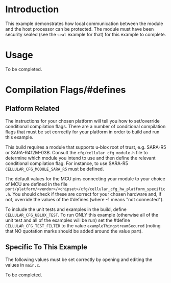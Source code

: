 # Introduction
This example demonstrates how local communication between the module and the host processor can be protected.  The module must have been security sealed (see the `seal` example for that) for this example to complete.

# Usage
To be completed.

# Compilation Flags/#defines

## Platform Related
The instructions for your chosen platform will tell you how to set/override conditional compilation flags.  There are a number of conditional compilation flags that must be set correctly for your platform in order to build and run this example.

This build requires a module that supports u-blox root of trust, e.g. SARA-R5 or SARA-R412M-03B.  Consult the `cfg/cellular_cfg_module.h` file to determine which module you intend to use and then define the relevant conditional compilation flag.  For instance, to use SARA-R5 `CELLULAR_CFG_MODULE_SARA_R5` must be defined.

The default values for the MCU pins connecting your module to your choice of MCU are defined in the file `port/platform/<vendor>/<chipset>/cfg/cellular_cfg_hw_platform_specific.h`.  You should check if these are correct for your chosen hardware and, if not, override the values of the #defines (where -1 means "not connected").

To include the unit tests and examples in the build, define `CELLULAR_CFG_UBLOX_TEST`.  To run ONLY this example (otherwise all of the unit test and all of the examples will be run) set the #define `CELLULAR_CFG_TEST_FILTER` to the value `exampleThingstreamSecured` (noting that NO quotation marks should be added around the value part).

## Specific To This Example
The following values must be set correctly by opening and editing the values in `main.c`.

To be completed.